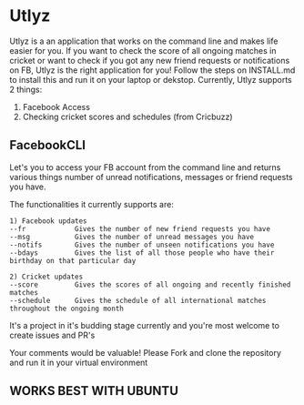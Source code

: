 # Utlyz
Utlyz is a an application that works on the command line and makes life easier for you.
If you want to check the score of all ongoing matches in cricket or want to check if you got any new friend requests or notifications on FB, Utlyz is the right application for you! Follow the steps on INSTALL.md to install this and run it on your laptop or dekstop.
Currently, Utlyz supports 2 things:
1) Facebook Access
2) Checking cricket scores and schedules (from Cricbuzz)

## FacebookCLI
Let's you to access your FB account from the command line and returns various things number of unread notifications,
messages or friend requests you have.

The functionalities it currently supports are:
	
	1) Facebook updates
	--fr			Gives the number of new friend requests you have
	--msg			Gives the number of unread messages you have
	--notifs		Gives the number of unseen notifications you have
	--bdays			Gives the list of all those people who have their birthday on that particular day
	
	2) Cricket updates
	--score			Gives the scores of all ongoing and recently finished matches
	--schedule		Gives the schedule of all international matches throughout the ongoing month
	

It's a project in it's budding stage currently and you're most welcome to create issues and PR's

Your comments would be valuable! Please Fork and clone the repository and run it in your virtual environment

## WORKS BEST WITH UBUNTU
